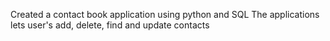 Created a contact book application using python and SQL
The applications lets user's add, delete, find and update contacts
